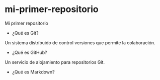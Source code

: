 # mi-primer-repositorio
Mi primer repositorio
* ¿Qué es Git?

Un sistema distribuido de control versiones que permite la colaboracíón.

* ¿Qué es GitHub?

Un servicio de alojamiento para repositorios Git.

* ¿Qué es Markdown?

